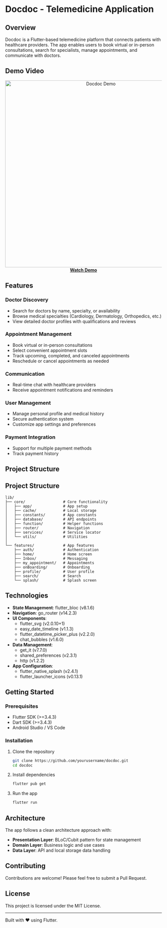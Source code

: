 # Docdoc - Telemedicine Application

## Overview

Docdoc is a Flutter-based telemedicine platform that connects patients with healthcare providers. The app enables users to book virtual or in-person consultations, search for specialists, manage appointments, and communicate with doctors.

## Demo Video

<p align="center">
  <a href="https://drive.google.com/file/d/1KwKZ4ic5PyeOHSjF1_v5gm3D3xjCamCB/view?usp=sharing" target="_blank">
    <img src="https://img.youtube.com/vi/dQw4w9WgXcQ/0.jpg" alt="Docdoc Demo" width="600">
    <br>
    <b>Watch Demo</b>
  </a>
</p>

## Features

### Doctor Discovery
- Search for doctors by name, specialty, or availability
- Browse medical specialties (Cardiology, Dermatology, Orthopedics, etc.)
- View detailed doctor profiles with qualifications and reviews

### Appointment Management
- Book virtual or in-person consultations
- Select convenient appointment slots
- Track upcoming, completed, and canceled appointments
- Reschedule or cancel appointments as needed

### Communication
- Real-time chat with healthcare providers
- Receive appointment notifications and reminders

### User Management
- Manage personal profile and medical history
- Secure authentication system
- Customize app settings and preferences

### Payment Integration
- Support for multiple payment methods
- Track payment history

## Project Structure


## Project Structure

```
lib/
├── core/                 # Core functionality
│   ├── app/              # App setup
│   ├── cache/            # Local storage
│   ├── constants/        # App constants
│   ├── database/         # API endpoints
│   ├── function/         # Helper functions
│   ├── router/           # Navigation
│   ├── services/         # Service locator
│   └── utils/            # Utilities
│
└── features/             # App features
    ├── auth/             # Authentication
    ├── home/             # Home screen
    ├── Inbox/            # Messaging
    ├── my_appointment/   # Appointments
    ├── onBoarding/       # Onboarding
    ├── profile/          # User profile
    ├── search/           # Search
    └── splash/           # Splash screen
```

## Technologies

- **State Management**: flutter_bloc (v8.1.6)
- **Navigation**: go_router (v14.2.3)
- **UI Components**: 
  - flutter_svg (v2.0.10+1)
  - easy_date_timeline (v1.1.3)
  - flutter_datetime_picker_plus (v2.2.0)
  - chat_bubbles (v1.6.0)
- **Data Management**:
  - get_it (v7.7.0)
  - shared_preferences (v2.3.1)
  - http (v1.2.2)
- **App Configuration**:
  - flutter_native_splash (v2.4.1)
  - flutter_launcher_icons (v0.13.1)

## Getting Started

### Prerequisites
- Flutter SDK (>=3.4.3)
- Dart SDK (>=3.4.3)
- Android Studio / VS Code

### Installation

1. Clone the repository
   ```bash
   git clone https://github.com/yourusername/docdoc.git
   cd docdoc
   ```

2. Install dependencies
   ```bash
   flutter pub get
   ```

3. Run the app
   ```bash
   flutter run
   ```

## Architecture

The app follows a clean architecture approach with:
- **Presentation Layer**: BLoC/Cubit pattern for state management
- **Domain Layer**: Business logic and use cases
- **Data Layer**: API and local storage data handling

## Contributing

Contributions are welcome! Please feel free to submit a Pull Request.

## License

This project is licensed under the MIT License.

---

Built with ❤️ using Flutter.
